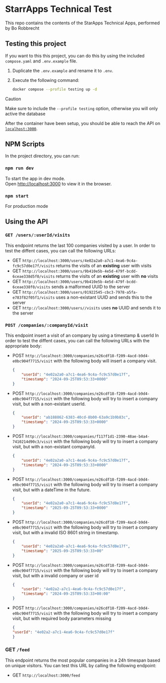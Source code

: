 # StarrApps Technical Test

This repo contains the contents of the StarApps Technical Apps, performed by Bo Robbrecht

## Testing this project

If you want to this this project, you can do this by using the included `compose.yaml` and `.env.example` file.

1. Duplicate the `.env.example` and rename it to `.env`.
2. Execute the following command:  

    ```bash
    docker compose --profile testing up -d
    ```

> [!CAUTION]
> Make sure to include the `--profile testing` option, otherwise you will only active the database

After the container have been setup, you should be able to reach the API on [`localhost:3000`](http://localhost:3000/feed).

## NPM Scripts

In the project directory, you can run:

### `npm run dev`

To start the app in dev mode.\
Open [http://localhost:3000](http://localhost:3000) to view it in the browser.

### `npm start`

For production mode

## Using the API

### `GET /users/:userId/visits`
This endpoint returns the last 100 companies visited by a user.
In order to test the diffent cases, you can call the following URLs:

- GET `http://localhost:3000/users/4e02a2a0-a7c1-4ea6-9c4a-fc9c57d0e17f/visits` returns the visits of an **existing** user with visits
- GET `http://localhost:3000/users/9b410e5b-4e5d-479f-bcdd-6ceae338d5f0/visits` returns the visits of an **existing** user with **no** visits
- GET `http://localhost:3000/users/9b410e5b-4e5d-479f-bcdd-6ceae338f0/visits` sends a malformed UUID to the server
- GET `http://localhost:3000/users/01922545-cbc3-7978-a5fa-e783f82f05f1/visits` uses a non-existant UUID and sends this to the server
- GET `http://localhost:3000/users//visits` uses **no** UUID and sends it to the server

### `POST /companies/:companyId/visit`

This endpoint insert a visit of an company by using a timestamp & userId
In order to test the diffent cases, you can call the following URLs with the appropriate body:

- POST `http://localhost:3000/companies/e26cdf18-f209-4acd-b9d4-e0bc904f7715/visit` with the following body will insert a company visit.
    ```json
    {
	    "userId": "4e02a2a0-a7c1-4ea6-9c4a-fc9c57d0e17f",
	    "timestamp": "2024-09-25T09:53:33+0000"
    }
    ```

- POST `http://localhost:3000/companies/e26cdf18-f209-4acd-b9d4-e0bc904f7715/visit` with the following body will try to insert a company visit, but with a non-existant userId.
    ```json
    {
        "userId": "ab188862-6383-40cd-8b00-63a9c1b9b83c",
	    "timestamp": "2024-09-25T09:53:33+0000"
    }
    ```

- POST `http://localhost:3000/companies/f117f1d1-2390-48ae-b4a4-7410214d90c3/visit` with the following body will try to insert a company visit, but with a non-existant companyId.
    ```json
    {
	    "userId": "4e02a2a0-a7c1-4ea6-9c4a-fc9c57d0e17f",
	    "timestamp": "2024-09-25T09:53:33+0000"
    }
    ```
- POST `http://localhost:3000/companies/e26cdf18-f209-4acd-b9d4-e0bc904f7715/visit` with the following body will try to insert a company visit, but with a dateTime in the future.
    ```json
    {
        "userId": "4e02a2a0-a7c1-4ea6-9c4a-fc9c57d0e17f",
        "timestamp": "2025-09-25T09:53:33+0000"
    }
    ```
- POST `http://localhost:3000/companies/e26cdf18-f209-4acd-b9d4-e0bc904f7715/visit` with the following body will try to insert a company visit, but with a invalid ISO 8601 string in timestamp.
    ```json
    {
	    "userId": "4e02a2a0-a7c1-4ea6-9c4a-fc9c57d0e17f",
	    "timestamp": "2025-09-25T09:53:33+00"
    }
    ```
- POST `http://localhost:3000/companies/e26cdf18-f209-4acd-b9d4-e0bc904f7715/visit` with the following body will try to insert a company visit, but with a invalid company or user id
    ```json
    {
        "userId": "4e02a2-a7c1-4ea6-9c4a-fc9c57d0e17f",
        "timestamp": "2024-09-25T09:53:33+00:00"
    }
    ```
- POST `http://localhost:3000/companies/e26cdf18-f209-4acd-b9d4-e0bc904f7715/visit` with the following body will try to insert a company visit, but with required body parameters missing
    ```json
    {
	"userId": "4e02a2-a7c1-4ea6-9c4a-fc9c57d0e17f"
    }
    ```

### GET `/feed`

This endpoint returns the most popular companies in a 24h timespan based on unique visitors.
You can test this URL by calling the following endpoint:

- GET `http://localhost:3000/feed`

